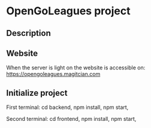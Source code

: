 # OpenGoLeagues project

## Description

## Website
When the server is light on the website is accessible on:
https://opengoleagues.magitcian.com

## Initialize project
First terminal:
cd backend, 
npm install, 
npm start, 

Second terminal:
cd frontend, 
npm install, 
npm start, 